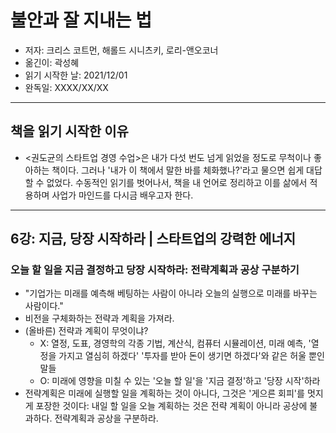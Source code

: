 # 불안과 잘 지내는 법
- 저자: 크리스 코트먼, 해롤드 시니츠키, 로리-앤오코너
- 옮긴이: 곽성혜
- 읽기 시작한 날: 2021/12/01
- 완독일: XXXX/XX/XX

---
## 책을 읽기 시작한 이유
- <권도균의 스타트업 경영 수업>은 내가 다섯 번도 넘게 읽었을 정도로 무척이나 좋아하는 책이다. 그러나 '내가 이 책에서 말한 바를 체화했나?'라고 물으면 쉽게 대답할 수 없었다. 수동적인 읽기를 벗어나서, 책을 내 언어로 정리하고 이를 삶에서 적용하며 사업가 마인드를 다시금 배우고자 한다.

---
## 6강: 지금, 당장 시작하라 | 스타트업의 강력한 에너지

### 오늘 할 일을 지금 결정하고 당장 시작하라: 전략계획과 공상 구분하기
- "기업가는 미래를 예측해 베팅하는 사람이 아니라 오늘의 실행으로 미래를 바꾸는 사람이다."
- 비전을 구체화하는 전략과 계획을 가져라.
- (올바른) 전략과 계획이 무엇이냐?
    - X: 열정, 도표, 경영학의 각종 기법, 계산식, 컴퓨터 시뮬레이션, 미래 예측, '열정을 가지고 열심히 하겠다' '투자를 받아 돈이 생기면 하겠다'와 같은 허울 뿐인 말들
    - O: 미래에 영향을 미칠 수 있는 '오늘 할 일'을 '지금 결정'하고 '당장 시작'하라
- 전략계획은 미래에 실행할 일을 계획하는 것이 아니다, 그것은 '게으른 회피'를 멋지게 포장한 것이다: 내일 할 일을 오늘 계획하는 것은 전략 계획이 아니라 공상에 불과하다. 전략계획과 공상을 구분하라.
